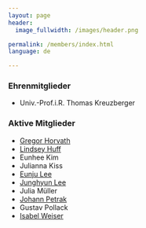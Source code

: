 ```yaml
---
layout: page
header:
  image_fullwidth: /images/header.png

permalink: /members/index.html
language: de

---
```



### Ehrenmitglieder

* Univ.-Prof.i.R. Thomas Kreuzberger

### Aktive Mitglieder

* [Gregor Horvath](/members/gregor_horvath)
* [Lindsey Huff](/members/lindsey_huff)
* Eunhee Kim
* Julianna Kiss
* [Eunju Lee](/members/eunju_lee)
* [Junghyun Lee](/members/junghyun_lee)
* Julia Müller
* [Johann Petrak](/members/johann_petrak)
* Gustav Pollack
* [Isabel Weiser](/members/isabel_weiser)


